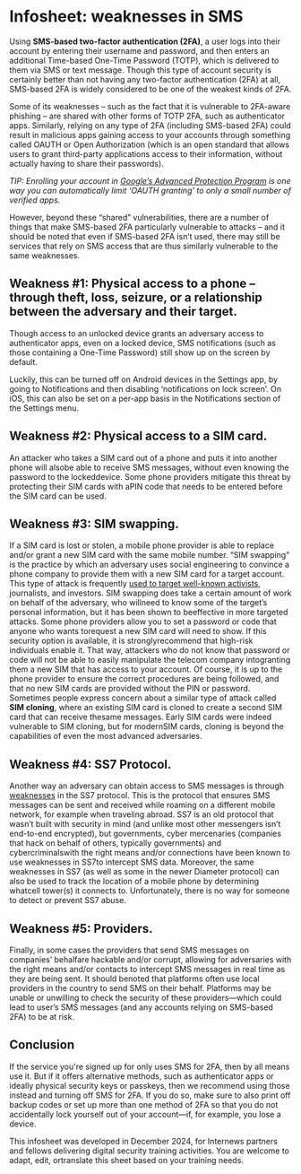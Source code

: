 
# Infosheet: weaknesses in SMS

Using **SMS-based two-factor authentication (2FA)**, a user logs into their account by entering their username and password, and then enters an additional Time-based One-Time Password (TOTP), which is delivered to them via SMS or text message. Though this type of account security is certainly better than not having any two-factor authentication (2FA) at all, SMS-based 2FA is widely considered to be one of the weakest kinds of 2FA.

Some of its weaknesses – such as the fact that it is vulnerable to 2FA-aware phishing – are shared with other forms of TOTP 2FA, such as authenticator apps. Similarly, relying on any type of 2FA (including SMS-based 2FA) could result in malicious apps gaining access to your accounts through something called OAUTH or Open Authorization (which is an open standard that allows users to grant third-party applications access to their information, without actually having to share their passwords).

*TIP: Enrolling your account in [Google’s Advanced Protection Program](https://landing.google.com/advancedprotection/) is one way you can automatically limit ‘OAUTH granting’ to only a small number of verified apps.*

However, beyond these “shared” vulnerabilities, there are a number of things that make SMS-based 2FA particularly vulnerable to attacks – and it should be noted that even if SMS-based 2FA isn’t used, there may still be services that rely on SMS access that are thus similarly vulnerable to the same weaknesses.

## Weakness #1: Physical access to a phone – through theft, loss, seizure, or a relationship between the adversary and their target.

Though access to an unlocked device grants an adversary access to authenticator apps, even on a locked device, SMS notifications (such as those containing a One-Time Password) still show up on the screen by default.

Luckily, this can be turned off on Android devices in the Settings app, by going to Notifications and then disabling ‘notifications on lock screen’. On iOS, this can also be set on a per-app basis in the Notifications section of the Settings menu.

## Weakness #2: Physical access to a SIM card.

An attacker who takes a SIM card out of a phone and puts it into another phone will alsobe able to receive SMS messages, without even knowing the password to the lockeddevice. Some phone providers mitigate this threat by protecting their SIM cards with aPIN code that needs to be entered before the SIM card can be used.

## Weakness #3: SIM swapping.

If a SIM card is lost or stolen, a mobile phone provider is able to replace and/or grant a new SIM card with the same mobile number. “SIM swapping” is the practice by which an
adversary uses social engineering to convince a phone company to provide them with a new SIM card for a target account. This type of attack is frequently [used to target well-known activists](https://www.engadget.com/2016-06-10-hacker-hijacks-deray-by-redirecting-his-verizon-phone-number.html), journalists, and investors.
SIM swapping does take a certain amount of work on behalf of the adversary, who willneed to know some of the target’s personal information, but it has been shown to beeffective in more targeted attacks.
Some phone providers allow you to set a password or code that anyone who wants torequest a new SIM card will need to show. If this security option is available, it is stronglyrecommend that high-risk individuals enable it. That way, attackers who do not know that password or code will not be able to easily manipulate the telecom company intogranting them a new SIM that has access to your account. Of course, it is up to the phone provider to ensure the correct procedures are being followed, and that no new SIM cards are provided without the PIN or password.
Sometimes people express concern about a similar type of attack called **SIM cloning**, where an existing SIM card is cloned to create a second SIM card that can receive thesame messages. Early SIM cards were indeed vulnerable to SIM cloning, but for modernSIM cards, cloning is beyond the capabilities of even the most advanced adversaries.

## Weakness #4: SS7 Protocol.

Another way an adversary can obtain access to SMS messages is through [weaknesses](https://www.eff.org/deeplinks/2024/07/eff-fcc-ss7-vulnerable-and-telecoms-must-acknowledge) in the SS7 protocol. This is the protocol that ensures SMS messages can be sent and received while roaming on a different mobile network, for example when traveling abroad.
SS7 is an old protocol that wasn’t built with security in mind (and unlike most other messengers isn’t end-to-end encrypted), but governments, cyber mercenaries (companies that hack on behalf of others, typically governments) and cybercriminalswith the right means and/or connections have been known to use weaknesses in SS7to intercept SMS data. Moreover, the same weaknesses in SS7 (as well as some in the newer Diameter protocol) can also be used to track the location of a mobile phone by determining whatcell tower(s) it connects to. Unfortunately, there is no way for someone to detect or prevent SS7 abuse.

## Weakness #5: Providers.

Finally, in some cases the providers that send SMS messages on companies’ behalfare hackable and/or corrupt, allowing for adversaries with the right means and/or contacts to intercept SMS messages in real time as they are being sent. It should benoted that platforms often use local providers in the country to send SMS on their behalf. Platforms may be unable or unwilling to check the security of these providers—which could lead to user’s SMS messages (and any accounts relying on SMS-based 2FA) to be at risk.

## Conclusion

If the service you're signed up for only uses SMS for 2FA, then by all means use it. But if it offers alternative methods, such as authenticator apps or ideally physical security keys or passkeys, then we recommend using those instead and turning off SMS for 2FA. If you do so, make sure to also print off backup codes or set up more than one method of 2FA so that you do not accidentally lock yourself out of your account—if, for example, you lose a device.

This infosheet was developed in December 2024, for Internews partners and fellows delivering digital security training activities. You are welcome to adapt, edit, ortranslate this sheet based on your training needs.